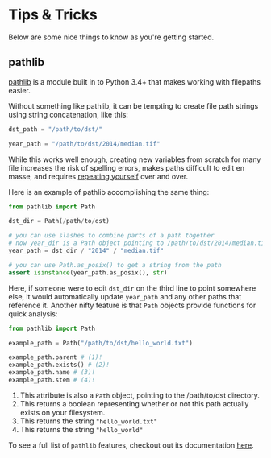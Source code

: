 # Tips & Tricks

Below are some nice things to know as you're getting started.

## pathlib

[pathlib](https://docs.python.org/3.11/library/pathlib.html) is a module built in to Python 3.4+ that makes working with filepaths easier.

Without something like pathlib, it can be tempting to create file path strings using string concatenation, like this:

```python
dst_path = "/path/to/dst/"

year_path = "/path/to/dst/2014/median.tif"
```

While this works well enough, creating new variables from scratch for many file increases the risk of spelling errors, makes paths difficult to edit en masse, and requires [repeating yourself](https://en.wikipedia.org/wiki/Don%27t_repeat_yourself) over and over.

Here is an example of pathlib accomplishing the same thing:
```python
from pathlib import Path

dst_dir = Path(/path/to/dst)

# you can use slashes to combine parts of a path together
# now year_dir is a Path object pointing to /path/to/dst/2014/median.tif
year_path = dst_dir / "2014" / "median.tif"

# you can use Path.as_posix() to get a string from the path
assert isinstance(year_path.as_posix(), str)
```

Here, if someone were to edit `dst_dir` on the third line to point somewhere else, it would automatically update `year_path` and any other paths that reference it.
Another nifty feature is that `Path` objects provide functions for quick analysis:

```python
from pathlib import Path

example_path = Path("/path/to/dst/hello_world.txt")

example_path.parent # (1)!
example_path.exists() # (2)!
example_path.name # (3)!
example_path.stem # (4)!
```

1. This attribute is also a `Path` object, pointing to the /path/to/dst directory.
2. This returns a boolean representing whether or not this path actually exists on your filesystem.
3. This returns the string `"hello_world.txt"`
4. This returns the string `"hello_world"`

To see a full list of `pathlib` features, checkout out its documentation [here](https://docs.python.org/3.11/library/pathlib.html).
